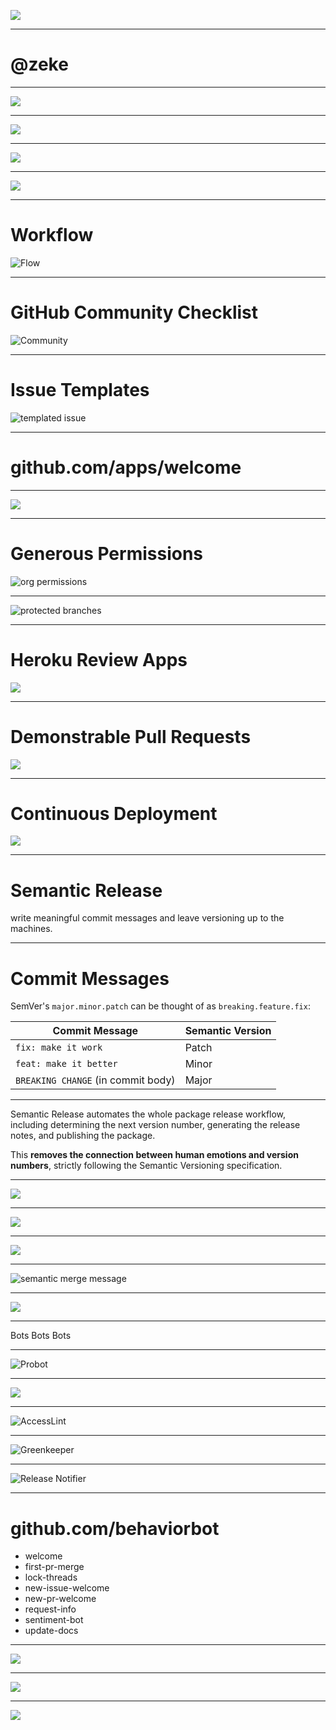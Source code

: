 <!-- $theme: default -->


![](images/jake-replaced-herself-with-a-machine.png)

---

# @zeke

---


![](images/adventure-cat.png)


---

![](images/electron-icon.png)


---

![](images/chromium-and-node-logos.png)

---

![](images/electron-in-chinese.png)

---


# Workflow

![Flow](https://user-images.githubusercontent.com/2289/35947556-450ef0da-0c1d-11e8-9af9-7cc81c4da6b1.png)

---

# GitHub Community Checklist

![Community](https://user-images.githubusercontent.com/2289/35947594-75027b7c-0c1d-11e8-85ca-80b165c6dfdf.png)

---

# Issue Templates

![templated issue](https://user-images.githubusercontent.com/2289/35945642-bfbf4b34-0c15-11e8-8658-9ff1539d429c.png)

---

# github.com/apps/welcome

---

![](images/welcome.png)

---

# Generous Permissions


![org permissions](https://user-images.githubusercontent.com/2289/35946225-d296c578-0c17-11e8-8c57-5e1ce0aa7cb9.png)

---

![protected branches](https://user-images.githubusercontent.com/2289/35946311-1d7c3636-0c18-11e8-91a6-dd6938918d8b.png)

---


# Heroku Review Apps

![](images/heroku-review-apps.png)

---

# Demonstrable Pull Requests


![](images/heroku-review-apps-url.png)

---

# Continuous Deployment


![](images/heroku-automatic-deploys.png)

---

# Semantic Release

write meaningful commit messages and leave versioning up to the machines.

---

# Commit Messages

SemVer's `major.minor.patch` can be thought of as `breaking.feature.fix`:


Commit Message | Semantic Version
------- | -------
`fix: make it work` | Patch
`feat: make it better` | Minor
`BREAKING CHANGE` (in commit body) | Major

---


Semantic Release automates the whole package release workflow, including determining the next version number, generating the release notes, and publishing the package. 

This **removes the connection between human emotions and version numbers**, strictly following the Semantic Versioning specification.

---

![](images/npx-semantic-release-cli-setup.png)

--- 

![](images/semantic-release-script.png)

--- 

![](images/semantic-travis.png)

---


![semantic merge message](https://user-images.githubusercontent.com/2289/35945347-c520ddc8-0c14-11e8-9246-48872f0d51c6.png)

---

![](images/semantic-pull-request.png)

---

Bots Bots Bots

---

![Probot](https://user-images.githubusercontent.com/2289/35947829-94e84d94-0c1e-11e8-9aac-a0e58a180bd8.png)

---

![](images/probot-code.png)

---

![AccessLint](https://user-images.githubusercontent.com/2289/35947974-2cb72ac8-0c1f-11e8-8847-c7e9e21cdde4.png)

---

![Greenkeeper](https://user-images.githubusercontent.com/2289/35947879-cad69c1c-0c1e-11e8-9590-812ff6dfc606.png)

---

![Release Notifier](https://github.com/release-notifier/release-notifier/raw/master/screenshot.jpg)

--- 

# github.com/behaviorbot

- welcome
- first-pr-merge
- lock-threads
- new-issue-welcome
- new-pr-welcome
- request-info
- sentiment-bot
- update-docs


---

![](images/trop.png)

---

![](images/trop-screenshot.png)

---

![](images/you-never-see-it.png)
